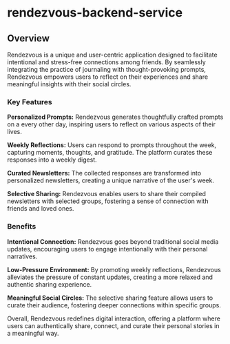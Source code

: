 # rendezvous-backend-service

## Overview
Rendezvous is a unique and user-centric application designed to facilitate intentional and stress-free connections among friends. By seamlessly integrating the practice of journaling with thought-provoking prompts, Rendezvous empowers users to reflect on their experiences and share meaningful insights with their social circles.

### Key Features

**Personalized Prompts:** Rendezvous generates thoughtfully crafted prompts on a every other day, inspiring users to reflect on various aspects of their lives.

**Weekly Reflections:** Users can respond to prompts throughout the week, capturing moments, thoughts, and gratitude. The platform curates these responses into a weekly digest.

**Curated Newsletters:** The collected responses are transformed into personalized newsletters, creating a unique narrative of the user's week.

**Selective Sharing:** Rendezvous enables users to share their compiled newsletters with selected groups, fostering a sense of connection with friends and loved ones.

### Benefits

**Intentional Connection:** Rendezvous goes beyond traditional social media updates, encouraging users to engage intentionally with their personal narratives.

**Low-Pressure Environment:** By promoting weekly reflections, Rendezvous alleviates the pressure of constant updates, creating a more relaxed and authentic sharing experience.

**Meaningful Social Circles:** The selective sharing feature allows users to curate their audience, fostering deeper connections within specific groups.

Overall, Rendezvous redefines digital interaction, offering a platform where users can authentically share, connect, and curate their personal stories in a meaningful way.

